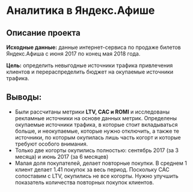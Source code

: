 # Аналитика в Яндекс.Афише
## Описание проекта
**Исходные данные:** данные интернет-сервиса по продаже билетов Яндекс.Афиша с июня 2017 по конец мая 2018 года.

**Цель:** определить невыгодные источники трафика привлечения клиентов и перераспределить бюджет на окупаемые источники трафика.

## Выводы:
- Были рассчитаны метрики **LTV, CAC и ROMI** и исследованы рекламные источники на основе данных метрик. Определены окупаемые источники трафика, в которые стоит вкладываться больше, и неокупаемые, которые нужно отключить, а также те источники, по которым окупилась лишь часть когорт и которые требуют особого внимания.
- Только две когорты окупились полностью: сентябрь 2017 (за 3 месяца) и июнь 2017 (за 6 месяцев)
- Малая доля покупателей, делает повторные покупки. В среднем 1 клиент делает 1.41 покупок за весь период. Поскольку CAC сопоставим с LTV, окупились не все когорты. Нужно улучшить показатель количества повторных покупок клиентов.
